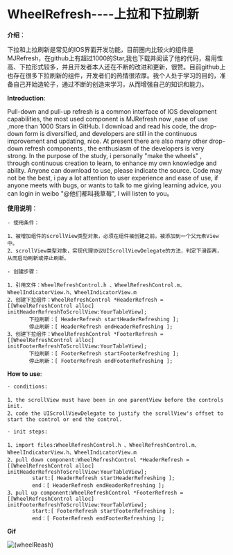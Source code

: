 # WheelRefresh----上拉和下拉刷新

**介绍**：



下拉和上拉刷新是常见的IOS界面开发功能，目前圈内比较火的组件是MJRefresh，在github上有超过1000的Star,我也下载并阅读了他的代码，易用性高、下拉形式较多，并且开发者本人还在不断的改进和更新，很赞。目前github上也存在很多下拉刷新的组件，开发者们的热情很浓厚。我个人处于学习的目的，准备自己开始造轮子，通过不断的创造来学习，从而增强自己的知识和能力。



**Introduction**:


Pull-down and pull-up refresh is a common interface of IOS development capabilities, the most used component is MJRefresh now ,ease of use ,more than 1000 Stars in GitHub. I download and read his code,  the drop-down form is diversified, and developers are still in the continuous improvement and updating, nice. At present there are also many other drop-down refresh components , the enthusiasm of the developers is very strong. In the purpose of the study, i personally "make the wheels" , through continuous creation to learn, to enhance my own knowledge and ability. Anyone can download to use, please indicate the source. Code may not be the best, i pay a lot attention to user experience and ease of use, if anyone meets with bugs, or wants to talk to me giving learning advice, you can login in weibo "@他们都叫我草莓", I will listen to you。




**使用说明**：

    - 使用条件：
    
    1、被增加组件的scrollView类型对象，必须在组件被创建之前，被添加到一个父元素View中。
    2、scrollView类型对象，实现代理协议UIScrollViewDelegate的方法，判定下滑距离，从而启动刷新或停止刷新。
    
    - 创建步骤：
    
    1、引用文件：WheelRefreshControl.h 、WheelRefreshControl.m、WheelIndicatorView.h、WheelIndicatorView.m
    2、创建下拉组件：WheelRefreshControl *HeaderRefresh = [[WheelRefreshControl alloc] initHeaderRefreshToScrollView:YourTableView];
           下拉刷新：[ HeaderRefresh startHeaderRefreshing ];
           停止刷新：[ HeaderRefresh endHeaderRefreshing ];
    3、创建下拉组件：WheelRefreshControl *FooterRefresh = [[WheelRefreshControl alloc] initFooterRefreshToScrollView:YourTableView];
           下拉刷新：[ FooterRefresh startFooterRefreshing ];
           停止刷新：[ FooterRefresh endFooterRefreshing ];




**How to use**:

    - conditions:

    1、the scrollView must have been in one parentView before the controls init.
    2、code the UIScrollViewDelegate to justify the scrollView's offset to start the control or end the control.

    - init steps:
    
    1、import files:WheelRefreshControl.h 、WheelRefreshControl.m、WheelIndicatorView.h、WheelIndicatorView.m
    2、pull down component:WheelRefreshControl *HeaderRefresh = [[WheelRefreshControl alloc] initHeaderRefreshToScrollView:YourTableView];
            start:[ HeaderRefresh startHeaderRefreshing ];
            end：[ HeaderRefresh endHeaderRefreshing ];
    3、pull up component:WheelRefreshControl *FooterRefresh = [[WheelRefreshControl alloc] initFooterRefreshToScrollView:YourTableView];
            start:[ FooterRefresh startFooterRefreshing ];
            end：[ FooterRefresh endFooterRefreshing ];


**Gif**

![(wheelReash)](http://xuzichao.com/myPics/wheelRefresh.gif)
    
    
